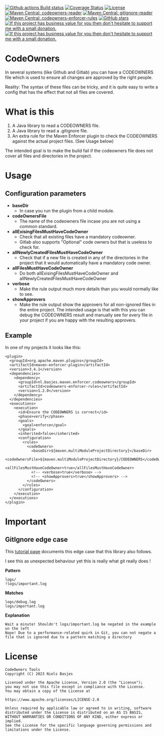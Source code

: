 [![Github actions Build status](https://img.shields.io/github/actions/workflow/status/nielsbasjes/codeowners/build.yml?branch=main)](https://github.com/nielsbasjes/codeowners/actions)
[![Coverage Status](https://img.shields.io/codecov/c/github/nielsbasjes/codeowners)](https://app.codecov.io/gh/nielsbasjes/codeowners)
[![License](https://img.shields.io/:license-apache-blue.svg)](https://www.apache.org/licenses/LICENSE-2.0.html)
[![Maven Central: codeowners-reader](https://img.shields.io/maven-central/v/nl.basjes.codeowners/codeowners-reader.svg?label=codeowners-reader)](https://central.sonatype.com/namespace/nl.basjes.codeowners)
[![Maven Central: gitignore-reader](https://img.shields.io/maven-central/v/nl.basjes.gitignore/gitignore-reader.svg?label=gitignore-reader)](https://central.sonatype.com/namespace/nl.basjes.gitignore)
[![Maven Central: codeowners-enforcer-rules](https://img.shields.io/maven-central/v/nl.basjes.maven.enforcer.codeowners/codeowners-enforcer-rules.svg?label=codeowners-enforcer-rules)](https://central.sonatype.com/namespace/nl.basjes.maven.enforcer.codeowners)
[![GitHub stars](https://img.shields.io/github/stars/nielsbasjes/codeowners?label=GitHub%20stars)](https://github.com/nielsbasjes/codeowners/stargazers)
[![If this project has business value for you then don't hesitate to support me with a small donation.](https://img.shields.io/badge/Sponsor%20me-via%20Github-red.svg)](https://github.com/sponsors/nielsbasjes)
[![If this project has business value for you then don't hesitate to support me with a small donation.](https://img.shields.io/badge/Donations-via%20Paypal-red.svg)](https://www.paypal.me/nielsbasjes)

# CodeOwners
In several systems (like Github and Gitlab) you can have a CODEOWNERS file which is used to ensure all changes are approved by the right people.

Reality: The syntax of these files can be tricky, and it is quite easy to write a config that has the effect that not all files are covered.

# What is this
1) A Java library to read a CODEOWNERS file.
2) A Java library to read a .gitignore file.
3) An extra rule for the Maven Enforcer plugin to check the CODEOWNERS against the actual project files. (See Usage below)

The intended goal is to make the build fail if the codeowners file does not cover all files and directories in the project.

# Usage
## Configuration parameters

- **baseDir**
  - In case you run the plugin from a child module.
- **codeOwnersFile**
  - The name of the codeowners file incase you are not using a common standard.
- **allExisingFilesMustHaveCodeOwner**
  - Check that all existing files have a mandatory codeowner.
  - Gitlab also supports "Optional" code owners but that is useless to check for.
- **allNewlyCreatedFilesMustHaveCodeOwner**
  - Check that if a new file is created in any of the directories in the project that it would automatically have a mandatory code owner.
- **allFilesMustHaveCodeOwner**
  - Do both allExisingFilesMustHaveCodeOwner and allNewlyCreatedFilesMustHaveCodeOwner
- **verbose**
    - Make the rule output much more details than you would normally like to see.
- **showApprovers**
    - Make the rule output show the approvers for all non-ignored files in the entire project. The intended usage is that with this you can debug the CODEOWNERS result and manually see for every file in your project if you are happy with the resulting approvers.

## Example
In one of my projects it looks like this:

    <plugin>
      <groupId>org.apache.maven.plugins</groupId>
      <artifactId>maven-enforcer-plugin</artifactId>
      <version>3.4.1</version>
      <dependencies>
        <dependency>
          <groupId>nl.basjes.maven.enforcer.codeowners</groupId>
          <artifactId>codeowners-enforcer-rules</artifactId>
          <version>1.2.0</version>
        </dependency>
      </dependencies>
      <executions>
        <execution>
          <id>Ensure the CODEOWNERS is correct</id>
          <phase>verify</phase>
          <goals>
            <goal>enforce</goal>
          </goals>
          <inherited>false</inherited>
          <configuration>
            <rules>
              <codeOwners>
                <baseDir>${maven.multiModuleProjectDirectory}</baseDir>
                <codeOwnersFile>${maven.multiModuleProjectDirectory}/CODEOWNERS</codeOwnersFile>
                <allFilesMustHaveCodeOwner>true</allFilesMustHaveCodeOwner>
                <!-- <verbose>true</verbose> -->
                <!-- <showApprovers>true</showApprovers> -->
              </codeOwners>
            </rules>
          </configuration>
        </execution>
      </executions>
    </plugin>

# Important
## GitIgnore edge case
This [tutorial page](https://www.atlassian.com/git/tutorials/saving-changes/gitignore) documents this edge case that this library also follows.

I see this as unexpected behaviour yet this is really what git really does !

**Pattern**

    logs/
    !logs/important.log

**Matches**

    logs/debug.log
    logs/important.log

**Explanation**

    Wait a minute! Shouldn't logs/important.log be negated in the example on the left
    Nope! Due to a performance-related quirk in Git, you can not negate a file that is ignored due to a pattern matching a directory


# License

    CodeOwners Tools
    Copyright (C) 2023 Niels Basjes

    Licensed under the Apache License, Version 2.0 (the "License");
    you may not use this file except in compliance with the License.
    You may obtain a copy of the License at

    https://www.apache.org/licenses/LICENSE-2.0

    Unless required by applicable law or agreed to in writing, software
    distributed under the License is distributed on an AS IS BASIS,
    WITHOUT WARRANTIES OR CONDITIONS OF ANY KIND, either express or implied.
    See the License for the specific language governing permissions and
    limitations under the License.
